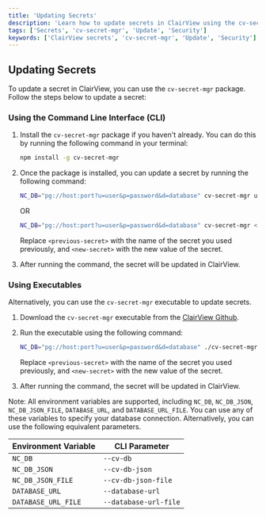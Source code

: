 ```yaml
---
title: 'Updating Secrets'
description: 'Learn how to update secrets in ClairView using the cv-secret-mgr package.'
tags: ['Secrets', 'cv-secret-mgr', 'Update', 'Security']
keywords: ['ClairView secrets', 'cv-secret-mgr', 'Update', 'Security']
---
```


## Updating Secrets

To update a secret in ClairView, you can use the `cv-secret-mgr` package. Follow the steps below to update a secret:

### Using the Command Line Interface (CLI)

1. Install the `cv-secret-mgr` package if you haven't already. You can do this by running the following command in your terminal:

   ```bash
   npm install -g cv-secret-mgr
   ```

2. Once the package is installed, you can update a secret by running the following command:

   ```bash
   NC_DB="pg://host:port?u=user&p=password&d=database" cv-secret-mgr update --prev <previous-secret> --new <new-secret>
   ```
   
   OR

   ```bash
   NC_DB="pg://host:port?u=user&p=password&d=database" cv-secret-mgr <previous-secret> <new-secret>
   ```
   
   Replace `<previous-secret>` with the name of the secret you used previously, and `<new-secret>` with the new value of the secret.

3. After running the command, the secret will be updated in ClairView.

### Using Executables

Alternatively, you can use the `cv-secret-mgr` executable to update secrets.

1. Download the `cv-secret-mgr` executable from the [ClairView Github](https://github.com/digitranslab/cv-secret-mgr/releases/latest).
2. Run the executable using the following command:

   ```bash
   NC_DB="pg://host:port?u=user&p=password&d=database" ./cv-secret-mgr-macos-arm64 update --prev <previous-secret> --new <new-secret>
   ```

   Replace `<previous-secret>` with the name of the secret you used previously, and `<new-secret>` with the new value of the secret.

3. After running the command, the secret will be updated in ClairView.


Note: All environment variables are supported, including `NC_DB`, `NC_DB_JSON`, `NC_DB_JSON_FILE`, `DATABASE_URL`, and `DATABASE_URL_FILE`. You can use any of these variables to specify your database connection. Alternatively, you can use the following equivalent parameters. 


| Environment Variable | CLI Parameter |
| --------------------- | -------------- |
| `NC_DB`               | `--cv-db`      |
| `NC_DB_JSON`          | `--cv-db-json` |
| `NC_DB_JSON_FILE`     | `--cv-db-json-file` |
| `DATABASE_URL`        | `--database-url` |
| `DATABASE_URL_FILE`   | `--database-url-file` |
